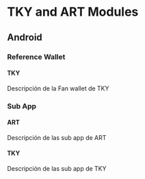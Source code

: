 # TKY and ART Modules

## Android

### Reference Wallet
#### TKY
Descripción de la Fan wallet de TKY

### Sub App
#### ART
Descripción de las sub app de ART
#### TKY
Descripción de las sub app de TKY